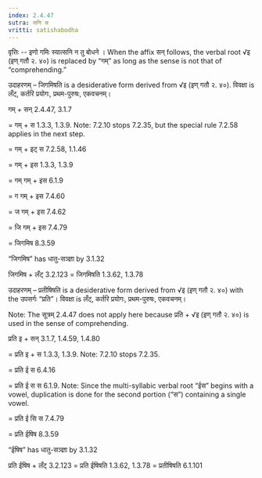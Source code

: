 ```yaml
---
index: 2.4.47
sutra: सनि च
vritti: satishabodha
---
```



वृत्तिः -- इणो गमिः स्यात्सनि न तु बोधने । When the affix सन् follows, the verbal root √इ (इण् गतौ २. ४०) is replaced by “गम्” as long as the sense is not that of “comprehending.”


उदाहरणम् – जिगमिषति is a desiderative form derived from √इ (इण् गतौ २. ४०). विवक्षा is लँट्, कर्तरि प्रयोगः, प्रथम-पुरुषः, एकवचनम्।


गम् + सन् 2.4.47, 3.1.7

= गम् + स 1.3.3, 1.3.9. Note: 7.2.10 stops 7.2.35, but the special rule 7.2.58 applies in the next step.

= गम् + इट् स 7.2.58, 1.1.46

= गम् + इस 1.3.3, 1.3.9

= गम् गम् + इस 6.1.9

= ग गम् + इस 7.4.60

= ज गम् + इस 7.4.62

= जि गम् + इस 7.4.79

= जिगमिष 8.3.59

“जिगमिष” has धातु-सञ्ज्ञा by 3.1.32


जिगमिष + लँट् 3.2.123 = जिगमिषति 1.3.62, 1.3.78


उदाहरणम् – प्रतीषिषति is a desiderative form derived from √इ (इण् गतौ २. ४०) with the उपसर्गः “प्रति”। विवक्षा is लँट्, कर्तरि प्रयोगः, प्रथम-पुरुषः, एकवचनम्।

Note: The सूत्रम् 2.4.47 does not apply here because प्रति + √इ (इण् गतौ २. ४०) is used in the sense of comprehending.


प्रति इ + सन् 3.1.7, 1.4.59, 1.4.80

= प्रति इ + स 1.3.3, 1.3.9. Note: 7.2.10 stops 7.2.35.

= प्रति ई स 6.4.16

= प्रति ई स स 6.1.9. Note: Since the multi-syllabic verbal root “ईस” begins with a vowel, duplication is done for the second portion (“स”) containing a single vowel.

= प्रति ई सि स 7.4.79

= प्रति ईषिष 8.3.59

“ईषिष” has धातु-सञ्ज्ञा by 3.1.32


प्रति ईषिष + लँट् 3.2.123 = प्रति ईषिषति 1.3.62, 1.3.78 = प्रतीषिषति 6.1.101

